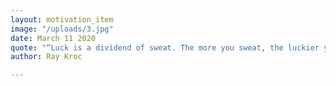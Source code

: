 ```yaml
---
layout: motivation_item
image: "/uploads/3.jpg"
date: March 11 2020
quote: "“Luck is a dividend of sweat. The more you sweat, the luckier you get.”"
author: Ray Kroc

---
```

